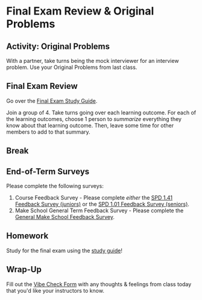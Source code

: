 # Final Exam Review & Original Problems

## Activity: Original Problems

With a partner, take turns being the mock interviewer for an interview problem. Use your Original Problems from last class.

## Final Exam Review

Go over the [Final Exam Study Guide](https://docs.google.com/document/d/1Y7q9TdUgX_YCjxbTFzcJUZlCd83yN3ALPUqaaw3hoPw/edit#).

Join a group of 4. Take turns going over each learning outcome. For each of the learning outcomes, choose 1 person to _summarize_ everything they know about that learning outcome. Then, leave some time for other members to add to that summary.

## Break

## End-of-Term Surveys

Please complete the following surveys:

1. Course Feedback Survey - Please complete _either_ the [SPD 1.41 Feedback Survey (juniors)](https://docs.google.com/forms/u/1/d/1tuAK6B3AH8lxAp-ejxgguaKtwcJASJz_WixCFAsICOc/edit?usp=drive_web) or the [SPD 1.01 Feedback Survey (seniors)](https://drive.google.com/open?id=1Boq-7TTKQV3hnbKPlTngcFuhc8hJsh5Q3C3pOdwMDiE).
1. Make School General Term Feedback Survey - Please complete the [General Make School Feedback Survey](https://make.sc/general_t4_survey).

## Homework

Study for the final exam using the [study guide](https://docs.google.com/document/d/1Y7q9TdUgX_YCjxbTFzcJUZlCd83yN3ALPUqaaw3hoPw/edit#)!

## Wrap-Up

Fill out the [Vibe Check Form](https://forms.gle/3tCpS457XudkypmSA) with any thoughts & feelings from class today that you'd like your instructors to know.